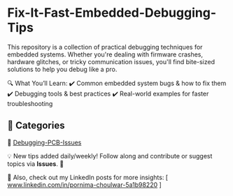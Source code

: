 # Fix-It-Fast-Embedded-Debugging-Tips
This repository is a collection of practical debugging techniques for embedded systems. Whether you're dealing with firmware crashes, hardware glitches, or tricky communication issues, you'll find bite-sized solutions to help you debug like a pro.

🔍 What You’ll Learn:
✔️ Common embedded system bugs & how to fix them
✔️ Debugging tools & best practices
✔️ Real-world examples for faster troubleshooting

## 📂 Categories  
🔹 [ Debugging-PCB-Issues ](https://github.com/Pornima56/Fix-It-Fast-Embedded-Debugging-Tips/tree/main/Debugging-PCB-Issues)


💡 New tips added daily/weekly!
Follow along and contribute or suggest topics via **Issues**. 🚀 

📢 Also, check out my LinkedIn posts for more insights: [ www.linkedin.com/in/pornima-choulwar-5a1b98220 ]
